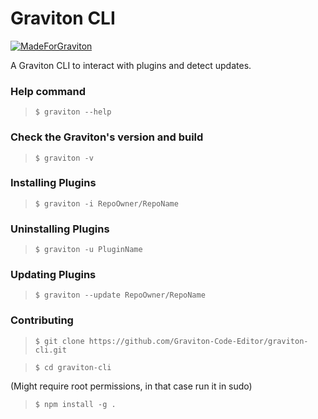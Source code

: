 # Graviton CLI

[![MadeForGraviton](https://raw.githubusercontent.com/Graviton-Code-Editor/website/master/src/badges/made_for_graviton.svg?sanitize=true)](https://github.com/Graviton-Code-Editor/Graviton-App)

A Graviton CLI to interact with plugins and detect updates.


### Help command

> `$ graviton --help`

### Check the Graviton's version and build

> `$ graviton -v`


### Installing Plugins

> `$ graviton -i RepoOwner/RepoName`


### Uninstalling Plugins

> `$ graviton -u PluginName`

### Updating Plugins

> `$ graviton --update RepoOwner/RepoName`

### Contributing

> `$ git clone https://github.com/Graviton-Code-Editor/graviton-cli.git`

> `$ cd graviton-cli`

(Might require root permissions, in that case run it in sudo)
> `$ npm install -g .`
